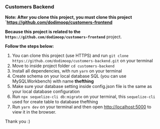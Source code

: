 ### Customers Backend

**Note: After you clone this project, you must clone this project `https://github.com/dodimoop/customers-frontend**

**Because this project is related to the `https://github.com/dodimoop/customers-frontend`** project.

**Follow the steps below:**
1. You can clone this project (use HTTPS) and run `git clone https://github.com/dodimoop/customers-backend.git` on your terminal
2. Move to inside project folder `cd customers-backend`
3. Install all dependencies, with run `yarn` on your terminal
4. Create schema on your local database SQL (you can use MySQLWorkbench) with name **thefthing**
5. Make sure your database setting inside config.json file is the same as your local database configuration
5. Run `npx sequelize-cli db:migrate` on your terminal, this `sequelize-cli` used for create table to database thefthing
6. Run `yarn dev` on your terminal and then open [http://localhost:5000](http://localhost:5000) to view it in the browser.

Thank you :)
